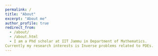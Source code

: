 ```yaml
---
permalink: /
title: "About"
excerpt: "About me"
author_profile: true
redirect_from: 
  - /about/
  - /about.html
  - I am a Phd scholar at IIT Jammu in Department of Mathematics.
Currently my research interests is Inverse problems related to PDEs.
---
```



